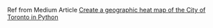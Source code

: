 Ref from Medium Article [Create a geographic heat map of the City of Toronto in Python](https://medium.com/@m_vemuri/create-a-geographic-heat-map-of-the-city-of-toronto-in-python-cd2ae0f8be55)
